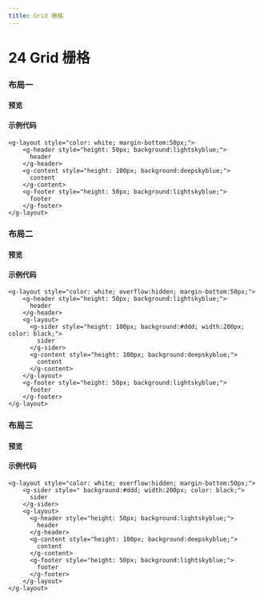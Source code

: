 ```yaml
---
title: Grid 栅格
---
```

# 24 Grid 栅格

### 布局一

#### 预览

<ClientOnly>
<grid-demo-1></grid-demo-1>
</ClientOnly>

#### 示例代码

```vue
<g-layout style="color: white; margin-bottom:50px;">
    <g-header style="height: 50px; background:lightskyblue;">
      header
    </g-header>
    <g-content style="height: 100px; background:deepskyblue;">
      content
    </g-content>
    <g-footer style="height: 50px; background:lightskyblue;">
      footer
    </g-footer>
</g-layout>
```

### 布局二

#### 预览

<ClientOnly>
<layout-demo-2></layout-demo-2>
</ClientOnly>

#### 示例代码

```vue
<g-layout style="color: white; overflow:hidden; margin-bottom:50px;">
    <g-header style="height: 50px; background:lightskyblue;">
      header
    </g-header>
    <g-layout>
      <g-sider style="height: 100px; background:#ddd; width:200px; color: black;">
        sider
      </g-sider>
      <g-content style="height: 100px; background:deepskyblue;">
        content
      </g-content>
    </g-layout>
    <g-footer style="height: 50px; background:lightskyblue;">
      footer
    </g-footer>
</g-layout>
```

### 布局三

#### 预览

<ClientOnly>
<layout-demo-3></layout-demo-3>
</ClientOnly>

#### 示例代码

```vue
<g-layout style="color: white; overflow:hidden; margin-bottom:50px;">
    <g-sider style=" background:#ddd; width:200px; color: black;">
      sider
    </g-sider>
    <g-layout>
      <g-header style="height: 50px; background:lightskyblue;">
        header
      </g-header>
      <g-content style="height: 100px; background:deepskyblue;">
        content
      </g-content>
      <g-footer style="height: 50px; background:lightskyblue;">
        footer
      </g-footer>
    </g-layout>
</g-layout>
```